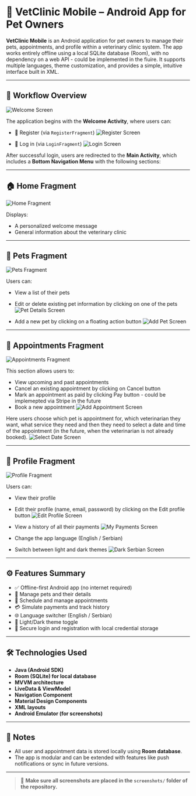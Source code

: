 # 📱 VetClinic Mobile – Android App for Pet Owners

**VetClinic Mobile** is an Android application for pet owners to manage their pets, appointments, and profile within a veterinary clinic system. The app works entirely offline using a local SQLite database (Room), with no dependency on a web API - could be implemented in the fiuire. It supports multiple languages, theme customization, and provides a simple, intuitive interface built in XML.

---

## 🚀 Workflow Overview

![Welcome Screen](./screenshots/welcome.PNG)

The application begins with the **Welcome Activity**, where users can:

- 👤 Register (via `RegisterFragment`)
![Register Screen](./screenshots/register.PNG)

- 🔑 Log in (via `LoginFragment`)
![Login Screen](./screenshots/login.PNG)

After successful login, users are redirected to the **Main Activity**, which includes a **Bottom Navigation Menu** with the following sections:

---

## 🏠 Home Fragment

![Home Fragment](./Screenshots/home.PNG)

Displays:

- A personalized welcome message  
- General information about the veterinary clinic  

---

## 🐾 Pets Fragment

![Pets Fragment](./Screenshots/pets.PNG)

Users can:

- View a list of their pets  
- Edit or delete existing pet information by clicking on one of the pets
![Pet Details Screen](./screenshots/pet_details.PNG)

- Add a new pet by clicking on a floating action button
![Add Pet Screen](./screenshots/add_pet.PNG)

---

## 📅 Appointments Fragment

![Appointments Fragment](./Screenshots/appointments.PNG)

This section allows users to:

- View upcoming and past appointments  
- Cancel an existing appointment by clicking on Cancel button
- Mark an appointment as paid by clicking Pay button - could be implemepted via Stripe in the future 
- Book a new appointment
![Add Appointment Screen](./screenshots/add_appointment.PNG)

Here users choose which pet is appointment for, which veterinarian they want, what service they need and then they need to select a date and time of the appointment (in the future, when the veterinarian is not already booked).
![Select Date Screen](./screenshots/select_date.PNG)  

---

## 👤 Profile Fragment

![Profile Fragment](./Screenshots/profile.PNG)

Users can:

- View their profile
- Edit their profile (name, email, password) by clicking on the Edit profile button
![Edit Profile Screen](./screenshots/edit_profile.PNG)

- View a history of all their payments
![My Payments Screen](./screenshots/my_payments.PNG)
  
- Change the app language (English / Serbian)  
- Switch between light and dark themes
![Dark Serbian Screen](./screenshots/dark_serbian.PNG)
 

---

## ⚙️ Features Summary

- ✅ Offline-first Android app (no internet required)
- 🐶 Manage pets and their details
- 📅 Schedule and manage appointments
- 💳 Simulate payments and track history
- 🌐 Language switcher (English / Serbian)
- 🎨 Light/Dark theme toggle
- 🔐 Secure login and registration with local credential storage

---

## 🛠 Technologies Used

- **Java (Android SDK)**
- **Room (SQLite) for local database**
- **MVVM architecture**
- **LiveData & ViewModel**
- **Navigation Component**
- **Material Design Components**
- **XML layouts**
- **Android Emulator (for screenshots)**

---

## 📎 Notes

- All user and appointment data is stored locally using **Room database**.
- The app is modular and can be extended with features like push notifications or sync in future versions.

---

> 📸 **Make sure all screenshots are placed in the `screenshots/` folder of the repository.**

